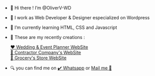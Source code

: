 - 👋 Hi there !  I’m @OliverV-WD
- 🌃 I work as Web Developer & Designer especialized on Wordpress
- 🌱 I’m currently learning HTML, CSS and Javascript
- 🦾 These are my recently creations :
  
     <a href="https://personalplus.com.ve" target="_blank" >❤️ Wedding & Event Planner WebSite</a> <br>
     <a href="https://oliverv-wd.github.io/thehugecompany.github.io/" target="_blank" >🚧 Contractor Company's WebSite</a> <br>
     <a href="https://oliverv-wd.github.io/summermarket.github.io/" target="_blank" > 🥑 Grocery's Store WebSite</a> <br>
  
- 🔍 you can find me on
   	<a href="https://wa.me/+584147894210" target="_blank">✔️ Whatsapp</a> or <a href="mailto:olivervicent.wd@gmail.com" target="_blank">Mail me 📩</a>   
